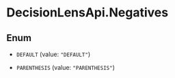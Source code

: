 # DecisionLensApi.Negatives

## Enum


* `DEFAULT` (value: `"DEFAULT"`)

* `PARENTHESIS` (value: `"PARENTHESIS"`)


